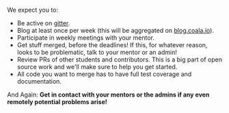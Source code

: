 We expect you to:

* Be active on [gitter](https://coala.io/chat).
* Blog at least once per week (this will be aggregated on
[blog.coala.io](https://blog.coala.io)).
* Participate in weekly meetings with your mentor.
* Get stuff merged, before the deadlines! If this, for whatever reason, looks
to be problematic, talk to your mentor or an admin!
* Review PRs of other students and contributors. This is a big part of open
source work and we'll make sure to help you get started.
* All code you want to merge has to have full test coverage and documentation.

And Again:
__Get in contact with your mentors or the admins if any even remotely
potential problems arise!__
